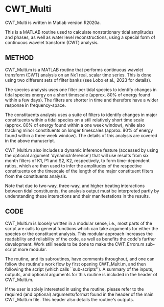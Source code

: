 

# CWT_Multi
CWT_Multi is written in Matlab version R2020a.

This is a MATLAB routine used to calculate nonstationary tidal amplitudes and phases, as well as water level reconstructions, using a special form of continuous wavelet transform (CWT) analysis.

## METHOD ##
CWT_Multi.m is a MATLAB routine that performs continuous wavelet
transform (CWT) analysis on an Nx1 real, scalar time series.
This is done using two different sets of filter banks (see Lobo et al., 2023 for details).

The species analysis uses one filter per tidal species
to identify changes in tidal species energy on a short
timescale (approx. 80% of energy found within a few days).
The filters are shorter in time and therefore have a wider
response in frequency-space.

The constituents analysis uses a suite of filters to identify changes
in major constituents within a tidal species on a still
relatively short time scale (approx. 80% of energy found within a
one week window), while also tracking minor constituents on longer
timescales (approx. 80% of energy found within a three week window).
The details of this analysis are covered in the above manuscript.

CWT_Multi.m also includes a dynamic inference feature (accessed by using
the optional argument 'dynamicInference') that will use results from
six month filters of K1, P1 and S2, K2, respectively, to form
time-dependent ratios, which are then used to infer the amplitudes of
the respective constituents on the timescale of the length of the major
constituent filters from the constituents analysis.

Note that due to two-way, three-way, and higher beating interactions
between tidal constituents, the analysis output must be interpreted partly
by understanding these interactions and their manifestations in the
results.

## CODE ##
CWT_Multi.m is loosely written in a modular sense, i.e., most parts of the script are calls
to general functions which can take arguments for either the species or
the constituent analysis.
This modular approach increases the readability and reliability of the code, as well
as benefits the code's further development.
Work still needs to be done to make the CWT_Errors.m sub-script
more modular.

The routine, and its subroutines, have comments throughout, and one
can follow the routine's work flow by first opening CWT_Multi.m,
and then following the script (which calls ``sub-scripts'').
A summary of the inputs, outputs, and optional arguments for
this routine is included in the header of CWT_Multi.m.

If the user is solely interested in using the routine, please refer
to the required (and optional) arguments/format found in the header
of the main CWT_Multi.m file.
This header also details the routine's outputs.


